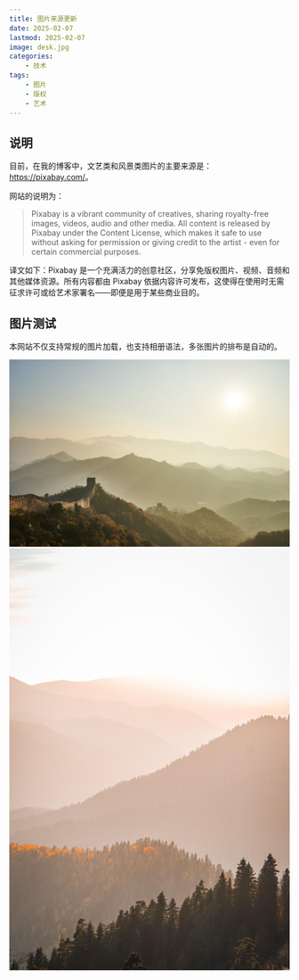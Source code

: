 ```yaml
---
title: 图片来源更新
date: 2025-02-07
lastmod: 2025-02-07
image: desk.jpg
categories:
    - 技术
tags:
    - 图片
    - 版权
    - 艺术
---
```


## 说明

目前，在我的博客中，文艺类和风景类图片的主要来源是：<https://pixabay.com/>。

网站的说明为：

> Pixabay is a vibrant community of creatives, sharing royalty-free images, videos, audio and other media. All content is released by Pixabay under the Content License, which makes it safe to use without asking for permission or giving credit to the artist - even for certain commercial purposes.

译文如下：Pixabay 是一个充满活力的创意社区，分享免版权图片、视频、音频和其他媒体资源。所有内容都由 Pixabay 依据内容许可发布，这使得在使用时无需征求许可或给艺术家署名——即便是用于某些商业目的。

## 图片测试

本网站不仅支持常规的图片加载，也支持相册语法，多张图片的排布是自动的。

![长城](mountain.jpg) ![日落](sunset.jpg)
